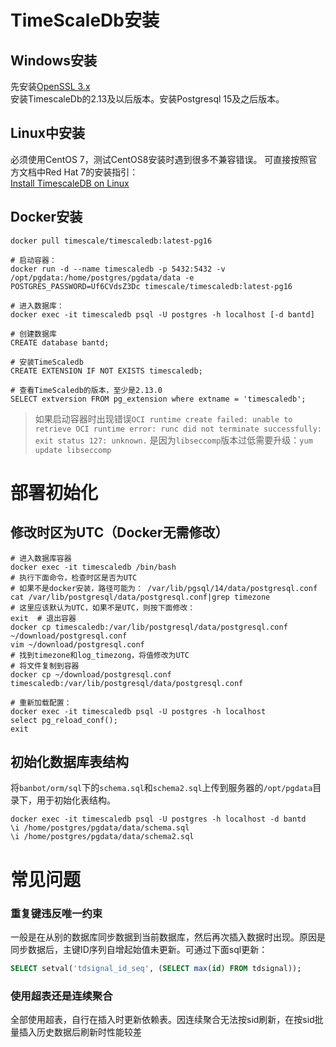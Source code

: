 # TimeScaleDb安装
## Windows安装
先安装[OpenSSL 3.x](https://slproweb.com/products/Win32OpenSSL.html)  
安装TimescaleDb的2.13及以后版本。安装Postgresql 15及之后版本。  

## Linux中安装
必须使用CentOS 7，测试CentOS8安装时遇到很多不兼容错误。
可直接按照官方文档中Red Hat 7的安装指引：  
[Install TimescaleDB on Linux](https://docs.timescale.com/self-hosted/latest/install/installation-linux/)
## Docker安装
```shell
docker pull timescale/timescaledb:latest-pg16

# 启动容器：
docker run -d --name timescaledb -p 5432:5432 -v /opt/pgdata:/home/postgres/pgdata/data -e POSTGRES_PASSWORD=Uf6CVdsZ3Dc timescale/timescaledb:latest-pg16

# 进入数据库：
docker exec -it timescaledb psql -U postgres -h localhost [-d bantd]

# 创建数据库
CREATE database bantd;

# 安装TimeScaledb
CREATE EXTENSION IF NOT EXISTS timescaledb;

# 查看TimeScaledb的版本，至少是2.13.0
SELECT extversion FROM pg_extension where extname = 'timescaledb';
```
> 如果启动容器时出现错误`OCI runtime create failed: unable to retrieve OCI runtime error: runc did not terminate successfully: exit status 127: unknown.` 是因为`libseccomp`版本过低需要升级：`yum update libseccomp`

# 部署初始化
## 修改时区为UTC（Docker无需修改）
```shell
# 进入数据库容器
docker exec -it timescaledb /bin/bash
# 执行下面命令，检查时区是否为UTC
# 如果不是docker安装，路径可能为： /var/lib/pgsql/14/data/postgresql.conf
cat /var/lib/postgresql/data/postgresql.conf|grep timezone
# 这里应该默认为UTC，如果不是UTC，则按下面修改：
exit  # 退出容器
docker cp timescaledb:/var/lib/postgresql/data/postgresql.conf ~/download/postgresql.conf
vim ~/download/postgresql.conf
# 找到timezone和log_timezong，将值修改为UTC
# 将文件复制到容器
docker cp ~/download/postgresql.conf timescaledb:/var/lib/postgresql/data/postgresql.conf

# 重新加载配置：
docker exec -it timescaledb psql -U postgres -h localhost
select pg_reload_conf();
exit
```
## 初始化数据库表结构
将`banbot/orm/sql`下的`schema.sql`和`schema2.sql`上传到服务器的`/opt/pgdata`目录下，用于初始化表结构。
```shell
docker exec -it timescaledb psql -U postgres -h localhost -d bantd
\i /home/postgres/pgdata/data/schema.sql
\i /home/postgres/pgdata/data/schema2.sql
```

# 常见问题
### 重复键违反唯一约束
一般是在从别的数据库同步数据到当前数据库，然后再次插入数据时出现。原因是同步数据后，主键ID序列自增起始值未更新。可通过下面sql更新：
```sql
SELECT setval('tdsignal_id_seq', (SELECT max(id) FROM tdsignal));
```
### 使用超表还是连续聚合
全部使用超表，自行在插入时更新依赖表。因连续聚合无法按sid刷新，在按sid批量插入历史数据后刷新时性能较差
